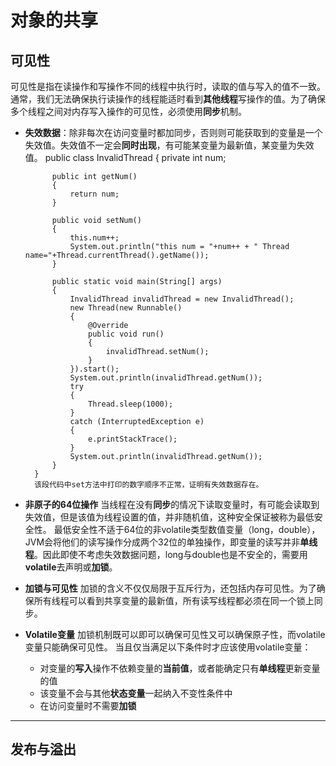 # 对象的共享
## 可见性
可见性是指在读操作和写操作不同的线程中执行时，读取的值与写入的值不一致。通常，我们无法确保执行读操作的线程能适时看到**其他线程**写操作的值。为了确保多个线程之间对内存写入操作的可见性，必须使用**同步**机制。
- **失效数据**：除非每次在访问变量时都加同步，否则则可能获取到的变量是一个失效值。失效值不一定会**同时出现**，有可能某变量为最新值，某变量为失效值。
		public class InvalidThread
		{
    		private int num;

            public int getNum()
            {
                return num;
            }

            public void setNum()
            {
        		this.num++;
                System.out.println("this num = "+num++ + " Thread  name="+Thread.currentThread().getName());
    		}

            public static void main(String[] args)
            {
                InvalidThread invalidThread = new InvalidThread();
                new Thread(new Runnable()
                {
                    @Override
                    public void run()
                    {
                        invalidThread.setNum();
                    }
                }).start();
                System.out.println(invalidThread.getNum());
                try
                {
                    Thread.sleep(1000);
                }
                catch (InterruptedException e)
                {
                    e.printStackTrace();
                }
                System.out.println(invalidThread.getNum());
            }
		}
        该段代码中set方法中打印的数字顺序不正常，证明有失效数据存在。
- **非原子的64位操作**
当线程在没有**同步**的情况下读取变量时，有可能会读取到失效值，但是该值为线程设置的值，并非随机值，这种安全保证被称为最低安全性。
最低安全性不适于64位的非volatile类型数值变量（long，double），JVM会将他们的读写操作分成两个32位的单独操作，即变量的读写并非**单线程**。因此即使不考虑失效数据问题，long与double也是不安全的，需要用**volatile**去声明或**加锁**。
- **加锁与可见性**
加锁的含义不仅仅局限于互斥行为，还包括内存可见性。为了确保所有线程可以看到共享变量的最新值，所有读写线程都必须在同一个锁上同步。
- **Volatile变量**
加锁机制既可以即可以确保可见性又可以确保原子性，而volatile变量只能确保可见性。
当且仅当满足以下条件时才应该使用volatile变量：
	- 对变量的**写入**操作不依赖变量的**当前值**，或者能确定只有**单线程**更新变量的值
	- 该变量不会与其他**状态变量**一起纳入不变性条件中
	- 在访问变量时不需要**加锁**
--------------------------------
## 发布与溢出
